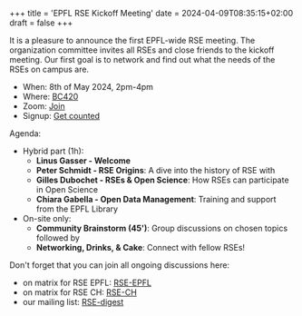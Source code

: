 +++
title = 'EPFL RSE Kickoff Meeting'
date = 2024-04-09T08:35:15+02:00
draft = false
+++

It is a pleasure to announce the first EPFL-wide RSE meeting.
The organization committee invites all RSEs and close friends
to the kickoff meeting.
Our first goal is to network and find out what the needs of the
RSEs on campus are.

* When: 8th of May 2024, 2pm-4pm
* Where: [BC420](https://plan.epfl.ch/?room==BC%20420)
* Zoom: [Join](https://epfl.zoom.us/j/63490557517?pwd=YnhibHdscXlFclVsUFF1Ym1ocmhBUT09)
* Signup: [Get counted](https://cryptpad.c4dt.org/form/#/2/form/view/gqi37dxYiU2Jvscibp7zQ4P6SOVTw8g2R1TB8lL6+Hw/)

Agenda:
- Hybrid part (1h):
  - **Linus Gasser - Welcome**
  - **Peter Schmidt - RSE Origins**: A dive into the history of RSE with   
  - **Gilles Dubochet - RSEs & Open Science**: How RSEs can participate in Open Science
  - **Chiara Gabella - Open Data Management**: Training and support from the EPFL Library
 
- On-site only:
  - **Community Brainstorm (45')**: Group discussions on chosen topics  
followed by
  - **Networking, Drinks, & Cake**: Connect with fellow RSEs!

Don't forget that you can join all ongoing discussions here:
- on matrix for RSE EPFL: [RSE-EPFL](https://element.epfl.ch/#/room/#rse-epfl:epfl.ch)
- on matrix for RSE CH: [RSE-CH](https://element.epfl.ch/#/room/#rse-ch:matrix.org)
- our mailing list: [RSE-digest](https://listes.epfl.ch/doc.cgi?liste=rse-digest)

